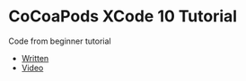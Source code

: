 # CoCoaPods XCode 10 Tutorial

Code from beginner tutorial

* [Written](https://medium.com/@Baconbrix/using-cocoapods-in-ios-12-e4dc95a11b15)
* [Video](https://youtu.be/AV49rA2xotM)
